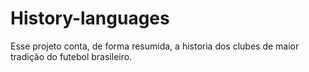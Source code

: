 # History-languages
Esse projeto conta, de forma resumida, a historia dos clubes de maior tradição do futebol brasileiro.
